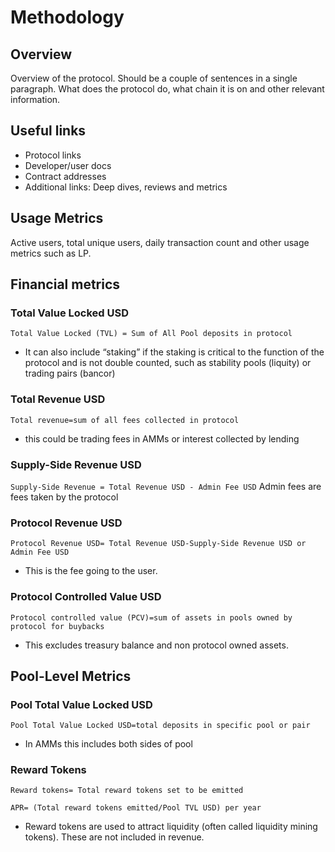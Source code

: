 # Methodology

## Overview

Overview of the protocol. Should be a couple of sentences in a single paragraph. What does the protocol do, what chain it is on and other relevant information.

## Useful links

- Protocol links
- Developer/user docs
- Contract addresses
- Additional links: Deep dives, reviews and metrics

## Usage Metrics

Active users, total unique users, daily transaction count and other usage metrics such as LP.

## Financial metrics

### Total Value Locked USD

`Total Value Locked (TVL) = Sum of All Pool deposits in protocol`

- It can also include “staking” if the staking is critical to the function of the protocol and is not double counted, such as stability pools (liquity) or trading pairs (bancor)

### Total Revenue USD

`Total revenue=sum of all fees collected in protocol`

- this could be trading fees in AMMs or interest collected by lending

### Supply-Side Revenue USD

`Supply-Side Revenue = Total Revenue USD - Admin Fee USD`
Admin fees are fees taken by the protocol

### Protocol Revenue USD

`Protocol Revenue USD= Total Revenue USD-Supply-Side Revenue USD or Admin Fee USD`

- This is the fee going to the user.

### Protocol Controlled Value USD

`Protocol controlled value (PCV)=sum of assets in pools owned by protocol for buybacks`

- This excludes treasury balance and non protocol owned assets.

## Pool-Level Metrics

### Pool Total Value Locked USD

`Pool Total Value Locked USD=total deposits in specific pool or pair`

- In AMMs this includes both sides of pool

### Reward Tokens

`Reward tokens= Total reward tokens set to be emitted`

`APR= (Total reward tokens emitted/Pool TVL USD) per year`

- Reward tokens are used to attract liquidity (often called liquidity mining tokens). These are not included in revenue.
